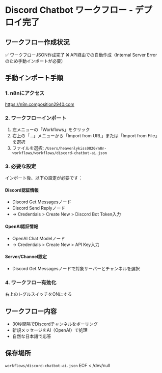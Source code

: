 # Discord Chatbot ワークフロー - デプロイ完了

## ワークフロー作成状況
✅ ワークフローJSON作成完了
❌ API経由での自動作成（Internal Server Errorのため手動インポートが必要）

## 手動インポート手順

### 1. n8nにアクセス
https://n8n.composition2940.com

### 2. ワークフローインポート
1. 左メニューの「Workflows」をクリック
2. 右上の「...」メニューから「Import from URL」または「Import from File」を選択
3. ファイルを選択: `/Users/heavenlykiss0820/n8n-workflows/workflows/discord-chatbot-ai.json`

### 3. 必要な設定
インポート後、以下の設定が必要です：

#### Discord認証情報
- Discord Get Messagesノード
- Discord Send Replyノード
- → Credentials > Create New > Discord Bot Token入力

#### OpenAI認証情報  
- OpenAI Chat Modelノード
- → Credentials > Create New > API Key入力

#### Server/Channel設定
- Discord Get Messagesノードで対象サーバーとチャンネルを選択

### 4. ワークフロー有効化
右上のトグルスイッチをONにする

## ワークフロー内容
- 30秒間隔でDiscordチャンネルをポーリング
- 新規メッセージをAI（OpenAI）で処理
- 自然な日本語で応答

## 保存場所
`workflows/discord-chatbot-ai.json`
EOF < /dev/null
